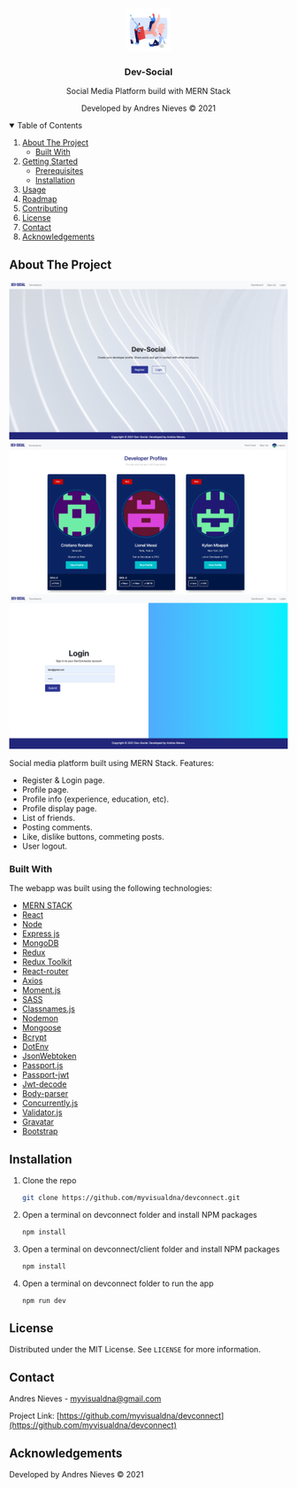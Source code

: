 <!-- PROJECT LOGO -->
<br />
<p align="center">
  <a>
    <img src="pictures/clip-social-networks.png" alt="Logo" width="80" height="80">
  </a>

  <h3 align="center">Dev-Social</h3>

  <p align="center">
    Social Media Platform build with MERN Stack
    <br />
</p>

  <p align="center">
    Developed by Andres Nieves © 2021
    <br />
</p>

<!-- TABLE OF CONTENTS -->
<details open="open">
  <summary>Table of Contents</summary>
  <ol>
    <li>
      <a href="#about-the-project">About The Project</a>
      <ul>
        <li><a href="#built-with">Built With</a></li>
      </ul>
    </li>
    <li>
      <a href="#getting-started">Getting Started</a>
      <ul>
        <li><a href="#prerequisites">Prerequisites</a></li>
        <li><a href="#installation">Installation</a></li>
      </ul>
    </li>
    <li><a href="#usage">Usage</a></li>
    <li><a href="#roadmap">Roadmap</a></li>
    <li><a href="#contributing">Contributing</a></li>
    <li><a href="#license">License</a></li>
    <li><a href="#contact">Contact</a></li>
    <li><a href="#acknowledgements">Acknowledgements</a></li>
  </ol>
</details>

<!-- ABOUT THE PROJECT -->

## About The Project

![Landing](pictures/Dev-MainScreen.png)
![FeedScreen](pictures/FeedScreen.png)
![LoginScreen](pictures/LoginScreen.png)

Social media platform built using MERN Stack. Features:

- Register & Login page.
- Profile page.
- Profile info (experience, education, etc).
- Profile display page.
- List of friends.
- Posting comments.
- Like, dislike buttons, commeting posts.
- User logout.

### Built With

The webapp was built using the following technologies:

- [MERN STACK](https://jquery.com)
- [React](https://reactjs.org/)
- [Node](https://nodejs.org/)
- [Express js](https://expressjs.com/)
- [MongoDB](https://mongodb.com/)
- [Redux](https://redux.js.org/)
- [Redux Toolkit](https://redux-toolkit.js.org/)
- [React-router](https://reactrouter.com/)
- [Axios](https://www.axios-http.com)
- [Moment.js](https://momentjs.com/)
- [SASS](https://sass-lang.com/)
- [Classnames.js](https://www.npmjs.com/package/classnames)
- [Nodemon](https://www.npmjs.com/package/nodemon)
- [Mongoose](https://mongoosejs.com/)
- [Bcrypt](https://www.npmjs.com/package/bcrypt)
- [DotEnv](https://www.npmjs.com/package/dotenv)
- [JsonWebtoken](https://www.npmjs.com/package/jsonwebtoken)
- [Passport.js](http://www.passportjs.org/)
- [Passport-jwt](http://www.passportjs.org/packages/passport-jwt/)
- [Jwt-decode](https://www.npmjs.com/package/jwt-decode)
- [Body-parser](https://www.npmjs.com/package/body-parser)
- [Concurrently.js](https://www.npmjs.com/package/concurrently)
- [Validator.js](https://www.npmjs.com/package/validatorjs)
- [Gravatar](https://www.gravatar.com)
- [Bootstrap](https://getbootstrap.com)

## Installation

1. Clone the repo
   ```sh
   git clone https://github.com/myvisualdna/devconnect.git
   ```
2. Open a terminal on devconnect folder and install NPM packages

   ```sh
   npm install
   ```

3. Open a terminal on devconnect/client folder and install NPM packages
   ```sh
   npm install
   ```
4. Open a terminal on devconnect folder to run the app
   ```sh
   npm run dev
   ```

<!-- LICENSE -->

## License

Distributed under the MIT License. See `LICENSE` for more information.

<!-- CONTACT -->

## Contact

Andres Nieves - myvisualdna@gmail.com

Project Link: [https://github.com/myvisualdna/devconnect](https://github.com/myvisualdna/devconnect)

<!-- ACKNOWLEDGEMENTS -->

## Acknowledgements

Developed by Andres Nieves © 2021
